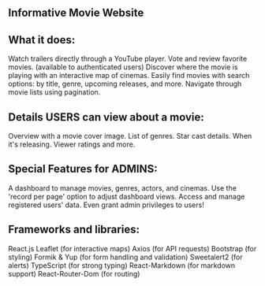 ## Informative Movie Website

## What it does:
Watch trailers directly through a YouTube player.
Vote and review favorite movies. (available to authenticated users)
Discover where the movie is playing with an interactive map of cinemas.
Easily find movies with search options: by title, genre, upcoming releases, and more.
Navigate through movie lists using pagination.

## Details USERS can view about a movie:
Overview with a movie cover image.
List of genres.
Star cast details.
When it's releasing.
Viewer ratings and more.

## Special Features for ADMINS:
A dashboard to manage movies, genres, actors, and cinemas.
Use the 'record per page' option to adjust dashboard views.
Access and manage registered users' data. Even grant admin privileges to users!

## Frameworks and libraries: 
React.js
Leaflet (for interactive maps)
Axios (for API requests)
Bootstrap (for styling)
Formik & Yup (for form handling and validation)
Sweetalert2 (for alerts)
TypeScript (for strong typing)
React-Markdown (for markdown support)
React-Router-Dom (for routing)
